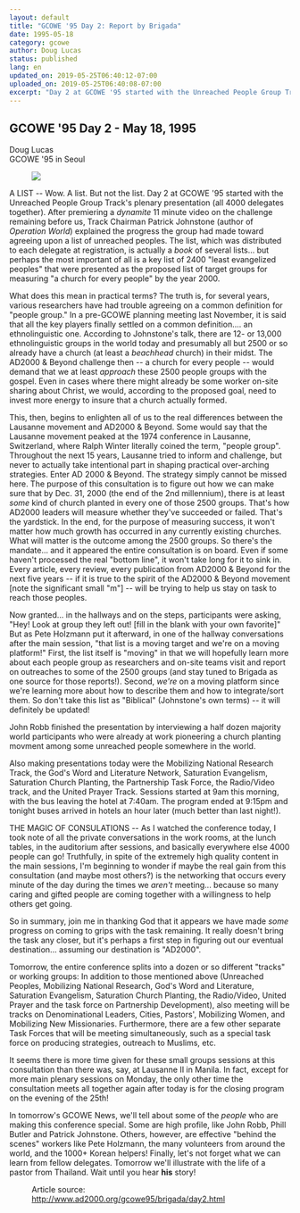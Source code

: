 ```yaml
---
layout: default
title: "GCOWE '95 Day 2: Report by Brigada"
date: 1995-05-18
category: gcowe
author: Doug Lucas
status: published
lang: en
updated_on: 2019-05-25T06:40:12-07:00
uploaded_on: 2019-05-25T06:40:08-07:00
excerpt: "Day 2 at GCOWE '95 started with the Unreached People Group Track's plenary presentation (all 4000 delegates together). After premiering a dynamite 11 minute video on the challenge remaining before us, Track Chairman Patrick Johnstone (author of Operation World) explained the progress the group had made toward agreeing upon a list of unreached peoples. The list, which was distributed to each delegate at registration, is actually a book of several lists..."
---
```

<article class="document-container" data-publication-date="{{page.date}}" data-uploaded-on="{{page.uploaded_on}}" data-updated-on="{{page.updated_on}}" data-category="{{page.category}}">
<h1>GCOWE '95 Day 2 - May 18, 1995</h1>

<p class="author">Doug Lucas<br>
<span class="author-title">GCOWE '95 in Seoul</span></p>

<figure class="pic-left">
  <img src="{{ site.url }}{{ site.baseurl }}/assets/images/gcowe95-logo.gif">
</figure>
<p>A LIST -- Wow. A list. But not the</em> list. Day 2 at GCOWE '95 started with the Unreached People Group Track's plenary presentation (all 4000 delegates together). After premiering a <em>dynamite</em> 11 minute video on the challenge remaining before us, Track Chairman Patrick Johnstone (author of <em>Operation World</em>) explained the progress the group had made toward agreeing upon a list of unreached peoples. The list, which was distributed to each delegate at registration, is actually a <em>book</em> of several lists... but perhaps the most important of all is a key list of 2400 "least evangelized peoples" that were presented as the proposed list of target groups for measuring "a church for every people" by the year 2000.</p>

<p>What does this mean in practical terms? The truth is, for several years, various researchers have had trouble agreeing on a common definition for "people group." In a pre-GCOWE planning meeting last November, it is said that all the key players finally settled on a common definition.... an ethnolinguistic one. According to Johnstone's talk, there are 12- or 13,000 ethnolinguistic groups in the world today and presumably all but 2500 or so already have a church (at least a <em>beachhead</em> church) in their midst. The AD2000 & Beyond challenge then -- a church for every people -- would demand that we at least <em>approach</em> these 2500 people groups with the gospel. Even in cases where there might already be some worker on-site sharing about Christ, we would, according to the proposed goal, need to invest more energy to insure that a church actually formed.</p>

<p>This, then, begins to enlighten all of us to the real differences between the Lausanne movement and AD2000 & Beyond. Some would say that the Lausanne movement peaked at the 1974 conference in Lausanne, Switzerland, where Ralph Winter literally coined the term, "people group". Throughout the next 15 years, Lausanne tried to inform and challenge, but never to actually take intentional part in shaping practical over-arching strategies. Enter AD 2000 & Beyond. The strategy simply cannot be missed here. The purpose of this consultation is to figure out how we can make sure that by Dec. 31, 2000 (the end of the 2nd millennium), there is at least <em>some</em> kind of church planted in every one of those 2500 groups. That's how AD2000 leaders will measure whether they've succeeded or failed. That's the yardstick. In the end, for the purpose of measuring success, it won't matter how much growth has occurred in any currently existing churches. What will matter is the outcome among the 2500 groups. So there's the mandate... and it appeared the entire consultation is on board. Even if some haven't processed the real "bottom line", it won't take long for it to sink in. Every article, every review, every publication from AD2000 & Beyond for the next five years -- if it is true to the spirit of the AD2000 & Beyond movement [note the significant small "m"] -- will be trying to help us stay on task to reach those peoples.</p>

<p>Now granted... in the hallways and on the steps, participants were asking, "Hey! Look at group they left out! [fill in the blank with your own favorite]" But as Pete Holzmann put it afterward, in one of the hallway conversations after the main session, "that list is a moving target and we're on a moving platform!" First, the list itself is "moving" in that we will hopefully learn more about each people group as researchers and on-site teams visit and report on outreaches to some of the 2500 groups (and stay tuned to Brigada as one source for those reports!). Second, <em>we're</em> on a moving platform since we're learning more about how to describe them and how to integrate/sort them. So don't take this list as "Biblical" (Johnstone's own terms) -- it will definitely be updated!</p>

<p>John Robb finished the presentation by interviewing a half dozen majority world participants who were already at work pioneering a church planting movment among some unreached people somewhere in the world.</p>

<p>Also making presentations today were the Mobilizing National Research Track, the God's Word and Literature Network, Saturation Evangelism, Saturation Church Planting, the Partnership Task Force, the Radio/Video track, and the United Prayer Track. Sessions started at 9am this morning, with the bus leaving the hotel at 7:40am. The program ended at 9:15pm and tonight buses arrived in hotels an hour later (much better than last night!).</p>

<p>THE MAGIC OF CONSULATIONS -- As I watched the conference today, I took note of all the private conversations in the work rooms, at the lunch tables, in the auditorium after sessions, and basically everywhere else 4000 people can go! Truthfully, in spite of the extremely high quality content in the main sessions, I'm beginning to wonder if maybe the real gain from this consultation (and maybe most others?) is the networking that occurs every minute of the day during the times we <em>aren't</em> meeting... because so many caring and gifted people are coming together with a willingness to help others get going.</p>

<p>So in summary, join me in thanking God that it appears we have made <em>some</em> progress on coming to grips with the task remaining. It really doesn't bring the task any closer, but it's perhaps a first step in figuring out our eventual destination... assuming our destination is "AD2000".</p>

<p>Tomorrow, the entire conference splits into a dozen or so different "tracks" or working groups: In addition to those mentioned above (Unreached Peoples, Mobilizing National Research, God's Word and Literature, Saturation Evangelism, Saturation Church Planting, the Radio/Video, United Prayer and the task force on Partnership Development), also meeting will be tracks on Denominational Leaders, Cities, Pastors', Mobilizing Women, and Mobilizing New Missionaries. Furthermore, there are a few other separate Task Forces that will be meeting simultaneously, such as a special task force on producing strategies, outreach to Muslims, etc.</p>

<p>It seems there is more time given for these small groups sessions at this consultation than there was, say, at Lausanne II in Manila. In fact, except for more main plenary sessions on Monday, the only other time the consultation meets all together again after today is for the closing program on the evening of the 25th!</p>

<p>In tomorrow's GCOWE News, we'll tell about some of the <em>people</em> who are making this conference special. Some are high profile, like John Robb, Phill Butler and Patrick Johnstone. Others, however, are effective "behind the scenes" workers like Pete Holzmann, the many volunteers from around the world, and the 1000+ Korean helpers! Finally, let's not forget what we can learn from fellow delegates. Tomorrow we'll illustrate with the life of a pastor from Thailand. Wait until you hear <strong>his</strong> story!</p>

<figure class="resource-links">
  <p>Article source: <a href="http://www.ad2000.org/gcowe95/brigada/day2.html">http://www.ad2000.org/gcowe95/brigada/day2.html</a></p>
</figure>
</article>
